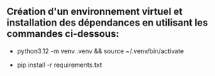 
##  Création d'un environnement virtuel et installation des dépendances en utilisant les commandes ci-dessous:

- python3.12 -m venv .venv && source ~/.venv/bin/activate  

- pip install -r requirements.txt